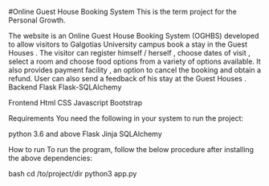 #Online Guest House Booking System
This is the term project for the Personal Growth.

The website is an Online Guest House Booking System (OGHBS) developed to allow visitors to Galgotias University campus book a stay in the Guest Houses . The visitor can register himself / herself , choose dates of visit , select a room and choose food options from a variety of options available. It also provides payment facility , an option to cancel the booking and obtain a refund. User can also send a feedback of his stay at the Guest Houses .
Backend
Flask
Flask-SQLAlchemy

Frontend
Html
CSS
Javascript
Bootstrap

Requirements
You need the following in your system to run the project:

python 3.6 and above
Flask
Jinja
SQLAlchemy

How to run
To run the program, follow the below procedure after installing the above dependencies:

bash
cd /to/project/dir
python3 app.py
